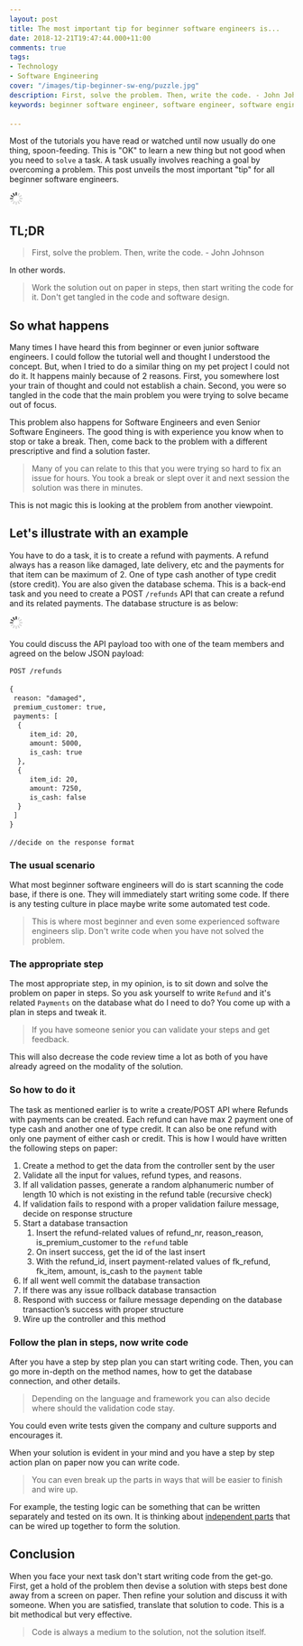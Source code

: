 ```yaml
---
layout: post
title: The most important tip for beginner software engineers is...
date: 2018-12-21T19:47:44.000+11:00
comments: true
tags:
- Technology
- Software Engineering
cover: "/images/tip-beginner-sw-eng/puzzle.jpg"
description: First, solve the problem. Then, write the code. - John Johnson
keywords: beginner software engineer, software engineer, software engineer tip

---
```

Most of the tutorials you have read or watched until now usually do one thing, spoon-feeding. This is "OK" to learn a new thing but not good when you need to `solve` a task. A task usually involves reaching a goal by overcoming a problem. This post unveils the most important "tip" for all beginner software engineers.

<img class="center" loading="lazy" src="/images/generic/loading.gif" title="The most important tip for beginner software engineers is" alt="The most important tip for beginner software engineers is" data-echo="/images/tip-beginner-sw-eng/puzzle.jpg">

<!-- more -->

## TL;DR

> First, solve the problem. Then, write the code. - John Johnson

In other words.

> Work the solution out on paper in steps, then start writing the code for it. Don't get tangled in the code and software design.

## So what happens

Many times I have heard this from beginner or even junior software engineers. I could follow the tutorial well and thought I understood the concept. But, when I tried to do a similar thing on my pet project I could not do it. It happens mainly because of 2 reasons. First, you somewhere lost your train of thought and could not establish a chain. Second, you were so tangled in the code that the main problem you were trying to solve became out of focus.

This problem also happens for Software Engineers and even Senior Software Engineers. The good thing is with experience you know when to stop or take a break. Then, come back to the problem with a different prescriptive and find a solution faster.

> Many of you can relate to this that you were trying so hard to fix an issue for hours. You took a break or slept over it and next session the solution was there in minutes.

This is not magic this is looking at the problem from another viewpoint.

## Let's illustrate with an example

You have to do a task, it is to create a refund with payments. A refund always has a reason like damaged, late delivery, etc and the payments for that item can be maximum of 2. One of type cash another of type credit (store credit). You are also given the database schema. This is a back-end task and you need to create a POST `/refunds` API that can create a refund and its related payments. The database structure is as below:

<img class="center" loading="lazy" src="/images/generic/loading.gif" title="refund schema v2" alt="refund schema v2" data-echo="/images/tip-beginner-sw-eng/refund-schema-v2.png">

You could discuss the API payload too with one of the team members and agreed on the below JSON payload:

    POST /refunds
    
    {
     reason: "damaged",
     premium_customer: true,
     payments: [
      {
         item_id: 20,
         amount: 5000,
         is_cash: true
      },
      {
         item_id: 20,
         amount: 7250,
         is_cash: false
      }
     ]
    }
    
    //decide on the response format

### The usual scenario

What most beginner software engineers will do is start scanning the code base, if there is one. They will immediately start writing some code. If there is any testing culture in place maybe write some automated test code.

> This is where most beginner and even some experienced software engineers slip. Don't write code when you have not solved the problem.

### The appropriate step

The most appropriate step, in my opinion, is to sit down and solve the problem on paper in steps. So you ask yourself to write `Refund` and it's related `Payments` on the database what do I need to do? You come up with a plan in steps and tweak it.

> If you have someone senior you can validate your steps and get feedback.

This will also decrease the code review time a lot as both of you have already agreed on the modality of the solution.

### So how to do it

The task as mentioned earlier is to write a create/POST API where Refunds with payments can be created. Each refund can have max 2 payment one of type cash and another one of type credit. It can also be one refund with only one payment of either cash or credit. This is how I would have written the following steps on paper:

1. Create a method to get the data from the controller sent by the user
2. Validate all the input for values, refund types, and reasons.
3. If all validation passes, generate a random alphanumeric number of length 10 which is not existing in the refund table (recursive check)
4. If validation fails to respond with a proper validation failure message, decide on response structure
5. Start a database transaction
   1. Insert the refund-related values of refund_nr, reason_reason, is_premium_customer to the `refund` table
   2. On insert success, get the id of the last insert
   3. With the refund_id, insert payment-related values of fk_refund, fk_item, amount, is_cash to the `payment` table
6. If all went well commit the database transaction
7. If there was any issue rollback database transaction
8. Respond with success or failure message depending on the database transaction’s success with proper structure
9. Wire up the controller and this method

### Follow the plan in steps, now write code

After you have a step by step plan you can start writing code. Then,  you can go more in-depth on the method names, how to get the database connection, and other details.

> Depending on the language and framework you can also decide where should the validation code stay.

You could even write tests given the company and culture supports and encourages it.

When your solution is evident in your mind and you have a step by step action plan on paper now you can write code.

> You can even break up the parts in ways that will be easier to finish and wire up.

For example, the testing logic can be something that can be written separately and tested on its own. It is thinking about [independent parts](/blog/2015/07/how-to-split-a-new-feature-into-independent-parts-before-coding-it/ "How to split a new feature into independent parts before coding it") that can be wired up together to form the solution.

## Conclusion

When you face your next task don't start writing code from the get-go. First, get a hold of the problem then devise a solution with steps best done away from a screen on paper. Then refine your solution and discuss it with someone. When you are satisfied, translate that solution to code. This is a bit methodical but very effective.

> Code is always a medium to the solution, not the solution itself.